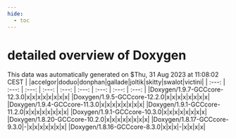 ```yaml
---
hide:
  - toc
---
```


detailed overview of Doxygen
============================


This data was automatically generated on $Thu, 31 Aug 2023 at 11:08:02 CEST
| |accelgor|doduo|donphan|gallade|joltik|skitty|swalot|victini|
| :---: | :---: | :---: | :---: | :---: | :---: | :---: | :---: | :---: |
|Doxygen/1.9.7-GCCcore-12.3.0|x|x|x|x|x|x|x|x|
|Doxygen/1.9.5-GCCcore-12.2.0|x|x|x|x|x|x|x|x|
|Doxygen/1.9.4-GCCcore-11.3.0|x|x|x|x|x|x|x|x|
|Doxygen/1.9.1-GCCcore-11.2.0|x|x|x|x|x|x|x|x|
|Doxygen/1.9.1-GCCcore-10.3.0|x|x|x|x|x|x|x|x|
|Doxygen/1.8.20-GCCcore-10.2.0|x|x|x|x|x|x|x|x|
|Doxygen/1.8.17-GCCcore-9.3.0|-|x|x|x|x|x|x|x|
|Doxygen/1.8.16-GCCcore-8.3.0|x|x|x|-|x|x|x|x|
